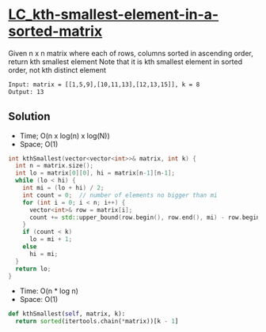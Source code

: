 # [LC_kth-smallest-element-in-a-sorted-matrix](https://leetcode.com/problems/kth-smallest-element-in-a-sorted-matrix)

Given n x n matrix where each of rows, columns sorted in ascending order, return kth smallest element
Note that it is kth smallest element in sorted order, not kth distinct element

```txt
Input: matrix = [[1,5,9],[10,11,13],[12,13,15]], k = 8
Output: 13
```

## Solution

* Time; O(n x log(n) x log(N))
* Space; O(1)

```cpp
int kthSmallest(vector<vector<int>>& matrix, int k) {
  int n = matrix.size();
  int lo = matrix[0][0], hi = matrix[n-1][n-1];
  while (lo < hi) {
    int mi = (lo + hi) / 2;
    int count = 0;  // number of elements no bigger than mi
    for (int i = 0; i < n; i++) {
      vector<int>& row = matrix[i];
      count += std::upper_bound(row.begin(), row.end(), mi) - row.begin();
    }
    if (count < k)
      lo = mi + 1;
    else
      hi = mi;
  }
  return lo;
}
```

* Time: O(n * log n)
* Space: O(1)

```py
def kthSmallest(self, matrix, k):
  return sorted(itertools.chain(*matrix))[k - 1]
```
